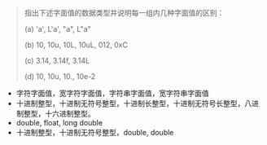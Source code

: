 > 指出下述字面值的数据类型并说明每一组内几种字面值的区别：
>
> (a) 'a', L'a', "a", L"a"
>
> (b) 10, 10u, 10L, 10uL, 012, 0xC
>
> (c) 3.14, 3.14f, 3.14L
>
> (d) 10, 10u, 10., 10e-2

+ 字符字面值，宽字符字面值，字符串字面值，宽字符串字面值
+ 十进制整型，十进制无符号整型，十进制长整型，十进制无符号长整型，八进制整型，十六进制整型。
+ double, float, long double
+  十进制整型，十进制无符号整型，double, double